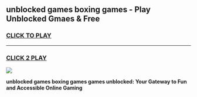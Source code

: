 
## unblocked games boxing games - Play Unblocked Gmaes & Free
<h3>
<a href="https://news.freeplayer.one?title=unblocked_games_boxing_games&ref=23F">CLICK TO PLAY</a></h3>
<hr>

<h3>
<a href="https://news.freeplayer.one?title=unblocked_games_boxing_games&ref=23F">CLICK 2 PLAY</a>
  
</h3>

<a href="https://news.freeplayer.one?title=unblocked_games_boxing_games&ref=23F/"><img src="https://clearcache.store/games.png"></a>


**unblocked games boxing games games unblocked: Your Gateway to Fun and Accessible Online Gaming**
